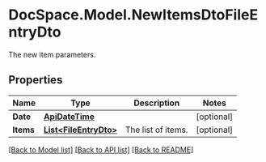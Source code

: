 # DocSpace.Model.NewItemsDtoFileEntryDto
The new item parameters.

## Properties

Name | Type | Description | Notes
------------ | ------------- | ------------- | -------------
**Date** | [**ApiDateTime**](.md) |  | [optional] 
**Items** | [**List&lt;FileEntryDto&gt;**](.md) | The list of items. | [optional] 

[[Back to Model list]](../README.md#documentation-for-models) [[Back to API list]](../README.md#documentation-for-api-endpoints) [[Back to README]](../README.md)

